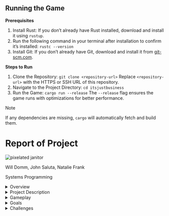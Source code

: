 ## Running the Game
**Prerequisites**
1. Install Rust: If you don’t already have Rust installed, download and install it using ```rustup```.
2. Run the following command in your terminal after installation to confirm it’s installed:
   ```rustc --version```
3. Install Git: If you don’t already have Git, download and install it from [git-scm.com](url).

**Steps to Run**
1. Clone the Repository:
   ```git clone <repository-url>```
   Replace ```<repository-url>``` with the HTTPS or SSH URL of this repository.
2. Navigate to the Project Directory:
   ```cd itsjustbusiness```
3. Run the Game:
   ```cargo run --release```
   The ```--release``` flag ensures the game runs with optimizations for better performance.

> [!NOTE]
> If any dependencies are missing, ```cargo``` will automatically fetch and build them.

# Report of Project

![pixelated janitor](/assets/janitor-v1.png)

Will Domm, John Saluta, Natalie Frank

Systems Programming

<details>
	<summary>Overview</summary>
	It’s Just Business is a two-dimensional retro video game. :video_game:  We used bevy as a game engine, created game design art via Aseprite, and integrated art into a tilemap using Tiled. In addition to this, we used various crates that allowed for sprite movement, animation, user interaction, tilemap placement, and more. We used device-query (v2.1.0) for user input, rapier2d (v0.22.0) for physics, bevy (v0.14) for game functionality, bevy_ecs_tiled (v0.4) for Tiled integration, bevy_ecs_tilemap (v0.14) for tilemap methods, rand (v0.8.5) for random number generation, bevy_rapier2d (v0.27.0) for physics in bevy, bevy_tweening (v0.11.0) for animated character movement, proc_macro2 (v1.0) for proc_macro states and derive, quote (v1.0), and syn (v1.0). While game development in Rust is still growing and adapting (Bevy released a new version in the middle of our project), bevy is a powerful game engine that supports many different features and functionalities. We modeled our game after other successful games developed with bevy and thus achieved features that advanced our game. bevy’s bundles, textures, and app installation systems made possible a game with multiple sprites, a tilemap, and interactive game mechanics.
</details>

<details>	
	<summary>Project Description</summary>
	It’s Just Business follows an old janitor, Cliff, who explores the corporate office after five p.m. The office is structured so that there are two conference rooms, a main cubicle area, a small break room, the boss’s office, a security office, and a closet. Each room is scattered with mess, such as drawing-scribbled papers, tipped-over chairs, clutter, and trash. It is Cliff’s job to clean the office and head home, only to do it again tomorrow. :broom:  
	But tonight, Cliff decides to explore the office. This office is, for a small time, his world. He waters the plants. He rights the chairs. Most importantly, Cliff imagines his life if he were more than a janitor, more than a mere corporate worker, but the boss himself. With the office empty, it is briefly Cliff’s, and Cliff is the boss.  
	There are clues hidden throughout the office. :soap: Find them all and Cliff can advance up the corporate ladder, climbing from janitor to worker to boss, all the way to CEO. With each advancement, the office changes to a new level. Cliff begins in a small corporate office; he must clean the office, and if he finds a critical item, he can leverage this to his advantage. He works for the office-workers; this office is their livelihood, and Cliff is prepared to climb above it. It’s not personal. After all, it’s just business.
</details>

<details>	
	<summary>Gameplay</summary>
 	The game begins on a title screen; users may select to Play or Exit the game. After the former selection, users will be landed in the retro office. Cliff begins at the entrance to the office at the top of the screen. Using keyboard keys such as the up, down, left, and right arrow, users can control Cliff’s movements around the screen. Users should explore the office. They may enter different rooms, navigate around cubicles, and inspect the office. :roll_of_paper:  
	Features that are not implemented yet may include Cliff fixing cluttered parts of the room. By navigating to a cluttered part of the room, Cliff will fix the mess and return the furniture or space to cleanliness. After the user as Cliff has finished cleaning all of the messes, he will be free to find the clue that advances him to the next level.  
</details>

<details>	
	<summary>Goals</summary>
	There were many goals that we accomplished and some stretch goals that we could have accomplished with more time.
	We successfully completed a Game Design Document (GDD) that detailed the game’s goals, mechanics, and features. We researched successful 2D game engines, set up a github repository, and implemented bevy. We used crates to receive mouse and keyboard input, implemented player movement, and used a physics crate. We created a player sprite, 2D game assets, and a tilemap; with these objects, we set up an app installation that uploads and renders the player. We set up a title screen; we could have added more comments or narration during the game. We added sound effects.  
	We began to add collision detection between the player and objects but did not complete it. We did not add game mechanics like item collection or enemies; these were stretch goals. We designed the structure of these mechanics but did not implement them. We did not add visual effects; if we had more time, we could have cued these at various events, movements, or other game mechanics. We did not add UI for victory or advancement points. We did not create multiple levels or transitions. We could have added these features with more time.  
 
- [x] Game design
- [x] Research
- [x] Keyboard input
- [x] Player movement 
- [x] Sound effects 
- [ ] Collision detection
- [ ] Item collection
- [ ] Enemies
- [ ] Visual efffects
- [ ] Victory or advancement points UI
- [ ] Multiple levels
</details>

<details>	
	<summary>Challenges</summary>
	We faced a few challenges during this project. Off of the bat, bevy is a constantly changing and adapting game engine. Thus, it goes through frequent version updates. During our project, bevy advanced from v0.14 to v0.15. Version changes make it hard to ensure generalizability across code. Unfortunately, this also means that sample code or online coding forums do not present usable code or functional methods. They provide structures or frameworks that we can emulate, but constantly adapting code to fit new versions can be a challenge.
	Once we learned the basics of bevy, we learned how to create a basic game set up. This includes spawning the tilemap, a sprite, and a camera to center on the map. This involved using the Transform method. We initially had an issue with centering the tilemap and sprite as they were oriented to the center of the screen, and we could not deduce how to change the position of the tilemap. After a few days of hard work, we realized that we should center the camera on the map and transform the sprite to be at the top center of the tilemap.  
	Correct tilemap, camera, and sprite placement set the foundation for dealing with more complex features such as player movement, animation, and collision. We struggled with player movement as our initial goal. It was difficult because we had spawned the sprite, and we did not know how to integrate sprite spawning and using keyboard input to move it. While we were trying to achieve high modularity within our project, this may have been our handicap as creating multiple different files only served to confuse where our error was. Eventually, we gave up on trying to isolate features into different files and worked directly in main.  
	Discovering tweening was a game changer––literally. When we wrote tweening animations into our main code, we had large success with moving our sprite. Initially, the sprite would start at the bottom of the screen, but we found a way to size it correctly and place it at its starting position.  
	As always, there are struggles with creating a video game and all of its features, especially in a game engine that changes so frequently. Animation and collision detection continue to be challenges that we approach. We have found that documenting our code, separating code into clear methods, and using online resources can be a great way to overcome challenges.  
	
![pixelated plant](/assets/plant_asset.png)

 </details>
